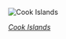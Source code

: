 
![Cook Islands](https://www.gstatic.com/prettyearth/assets/full/6213.jpg)

*[Cook Islands](https://www.google.com/maps/@-19.813102,-158.288704,16z/data=!3m1!1e3)*
